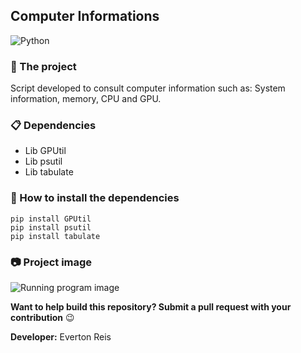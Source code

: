 ## Computer Informations

![Python](https://www.python.org/static/img/python-logo@2x.png)
### :snake: The project
Script developed to consult computer information such as: System information, memory, CPU and GPU.

### :clipboard: Dependencies
* Lib GPUtil
* Lib psutil
* Lib tabulate

### :rocket: How to install the dependencies
```
pip install GPUtil
pip install psutil
pip install tabulate
```

### :camera: Project image
![Running program image](https://user-images.githubusercontent.com/55769021/94216117-f0752980-feb4-11ea-82b9-74094cad55e4.png) <br>

**Want to help build this repository? Submit a pull request with your contribution** :wink: <br>

**Developer:** Everton Reis
